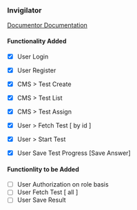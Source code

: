 ### Invigilator

[Documentor Documentation](https://documenter.getpostman.com/view/5108070/T1LV94T7)

#### Functionality Added

- [x] User Login
- [x] User Register
- [x] CMS > Test Create
- [x] CMS > Test List
- [x] CMS > Test Assign
- [x] User > Fetch Test [ by id ]
- [x] User > Start Test
- [x] User Save Test Progress [Save Answer]


#### Functionlity to be Added

- [ ] User Authorization on role basis
- [ ] User Fetch Test [ all ]
- [ ] User Save Result
